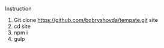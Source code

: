 Instruction
1. Git clone https://github.com/bobryshovda/tempate.git site
2. cd site
3. npm i
4. gulp